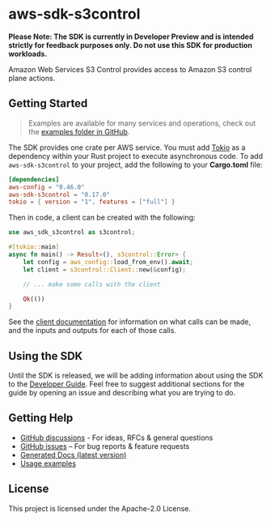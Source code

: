 # aws-sdk-s3control

**Please Note: The SDK is currently in Developer Preview and is intended strictly for
feedback purposes only. Do not use this SDK for production workloads.**

Amazon Web Services S3 Control provides access to Amazon S3 control plane actions.

## Getting Started

> Examples are available for many services and operations, check out the
> [examples folder in GitHub](https://github.com/awslabs/aws-sdk-rust/tree/main/examples).

The SDK provides one crate per AWS service. You must add [Tokio](https://crates.io/crates/tokio)
as a dependency within your Rust project to execute asynchronous code. To add `aws-sdk-s3control` to
your project, add the following to your **Cargo.toml** file:

```toml
[dependencies]
aws-config = "0.46.0"
aws-sdk-s3control = "0.17.0"
tokio = { version = "1", features = ["full"] }
```

Then in code, a client can be created with the following:

```rust
use aws_sdk_s3control as s3control;

#[tokio::main]
async fn main() -> Result<(), s3control::Error> {
    let config = aws_config::load_from_env().await;
    let client = s3control::Client::new(&config);

    // ... make some calls with the client

    Ok(())
}
```

See the [client documentation](https://docs.rs/aws-sdk-s3control/latest/aws_sdk_s3control/client/struct.Client.html)
for information on what calls can be made, and the inputs and outputs for each of those calls.

## Using the SDK

Until the SDK is released, we will be adding information about using the SDK to the
[Developer Guide](https://docs.aws.amazon.com/sdk-for-rust/latest/dg/welcome.html). Feel free to suggest
additional sections for the guide by opening an issue and describing what you are trying to do.

## Getting Help

* [GitHub discussions](https://github.com/awslabs/aws-sdk-rust/discussions) - For ideas, RFCs & general questions
* [GitHub issues](https://github.com/awslabs/aws-sdk-rust/issues/new/choose) – For bug reports & feature requests
* [Generated Docs (latest version)](https://awslabs.github.io/aws-sdk-rust/)
* [Usage examples](https://github.com/awslabs/aws-sdk-rust/tree/main/examples)

## License

This project is licensed under the Apache-2.0 License.

